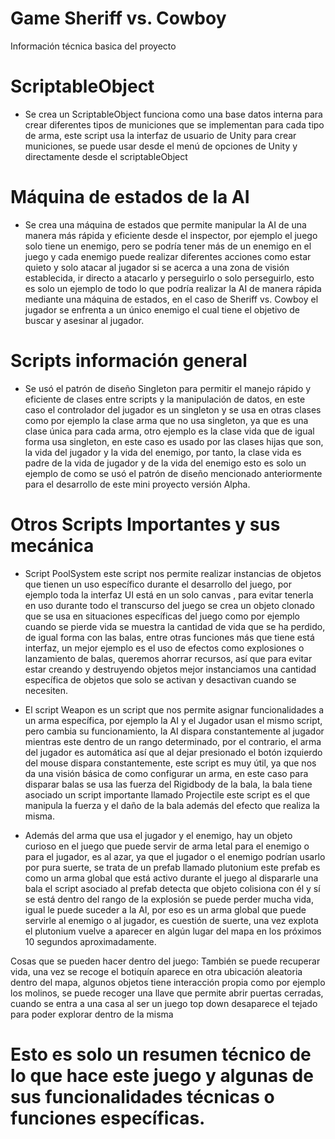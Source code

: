 # Game Sheriff vs. Cowboy
 Información técnica basica del proyecto

# ScriptableObject
- Se crea un ScriptableObject funciona como una base datos interna para crear diferentes tipos de municiones que se implementan para cada tipo de arma, este script usa la interfaz de usuario de Unity para crear municiones, se puede usar desde el menú de opciones de Unity y directamente desde el scriptableObject


# Máquina de estados de la AI
- Se crea una máquina de estados que permite manipular la AI de una manera más rápida y eficiente desde el inspector, por ejemplo el juego solo tiene un enemigo, pero se podría tener más de un enemigo en el juego y cada enemigo puede realizar diferentes acciones como estar quieto y solo atacar al jugador si se acerca a una zona de visión establecida, ir directo a atacarlo y perseguirlo o solo perseguirlo, esto es solo un ejemplo de todo lo que podría realizar la AI de manera rápida mediante una máquina de estados, en el caso de Sheriff vs. Cowboy el jugador se enfrenta a un único enemigo el cual tiene el objetivo de buscar y asesinar al jugador.

# Scripts información general
- Se usó el patrón de diseño Singleton para permitir el manejo rápido y  eficiente de clases entre scripts y  la manipulación de datos, en este caso el controlador del jugador es un singleton y se usa en otras clases como por ejemplo la clase arma que no usa singleton, ya que es una clase única para cada arma, otro ejemplo es  la clase vida que de igual forma usa singleton, en este caso es usado por las clases hijas que son, la vida del jugador y la vida del enemigo, por tanto, la clase vida es padre de la vida de jugador y de la vida del enemigo esto es solo un ejemplo de como se usó el patrón de diseño mencionado anteriormente para el desarrollo de este mini proyecto versión Alpha.

# Otros Scripts Importantes y sus mecánica
- Script PoolSystem  este script nos permite realizar instancias de objetos que tienen un uso específico durante el desarrollo del juego, por ejemplo toda la interfaz UI está en un solo canvas , para evitar tenerla en uso durante todo el transcurso del juego se crea un objeto clonado que se usa en situaciones específicas del juego como por ejemplo cuando se pierde vida se muestra la cantidad de vida que se ha perdido, de igual forma con las balas, entre otras funciones más que tiene está interfaz, un mejor ejemplo es el uso de efectos como explosiones o lanzamiento de balas, queremos ahorrar recursos, así que para evitar estar creando y destruyendo objetos mejor instanciamos una cantidad específica de objetos que solo se activan y desactivan cuando se necesiten.

- El script Weapon es un script que nos permite asignar funcionalidades a un arma específica, por ejemplo la AI y el Jugador usan el mismo script, pero cambia su funcionamiento, la AI dispara constantemente al jugador mientras este dentro de un rango determinado, por el contrario, el arma del jugador es automática así que al dejar presionado el botón izquierdo del mouse dispara constantemente, este script es muy útil, ya que nos da una visión básica de como configurar un arma, en este caso para disparar balas se usa las fuerza del Rigidbody de la bala, la bala tiene asociado un script importante llamado Projectile este script es el que manipula la fuerza y el daño de la bala además del efecto que realiza la misma.

- Además del arma que usa el jugador y el enemigo, hay un objeto curioso en el juego que puede servir de arma letal para el enemigo o para el jugador, es al azar, ya que el jugador o el enemigo podrían usarlo por pura suerte, se trata de un prefab llamado plutonium este prefab es como un arma global que está activo durante el juego al dispararle una bala el script asociado al  prefab detecta que objeto colisiona con él y sí se está dentro del rango de la explosión se puede perder mucha vida, igual le puede suceder a la AI, por eso es un arma global que puede servirle al enemigo o al jugador, es cuestión de suerte, una vez explota el plutonium vuelve a aparecer en algún lugar del mapa en los próximos 10 segundos aproximadamente.


Cosas que se pueden hacer dentro del juego: También se puede recuperar vida, una vez se recoge el botiquín aparece en otra ubicación aleatoria dentro del mapa, algunos objetos tiene interacción propia como por ejemplo los molinos, se puede recoger  una llave que permite abrir puertas cerradas, cuando se entra a una casa al ser un juego top down desaparece el tejado para poder explorar dentro de la misma

# Esto es solo un resumen técnico de lo que hace este juego y algunas de sus funcionalidades técnicas o funciones específicas.




